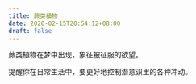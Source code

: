 ```yaml
---
title: 蕨类植物
date: 2020-02-15T20:54:12+08:00
draft: false
---
```


蕨类植物在梦中出现，象征被征服的欲望。

提醒你在日常生活中，要更好地控制潜意识里的各种冲动。

